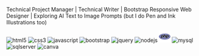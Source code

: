 

<p>
  Technical Project Manager | Technical Writer | Bootstrap Responsive Web Designer | Exploring AI Text to Image Prompts (but I do Pen and Ink Illustrations too)
</p>

<p>
  <img src="https://cdn.jsdelivr.net/gh/devicons/devicon@latest/icons/html5/html5-plain.svg" alt="html5" width="30" height="30" />
  <img src="https://cdn.jsdelivr.net/gh/devicons/devicon@latest/icons/css3/css3-plain.svg" alt="css3" width="30" height="30" />
  <img src="https://cdn.jsdelivr.net/gh/devicons/devicon@latest/icons/javascript/javascript-plain.svg" alt="javascript" width="30" height="30" />
  <img src="https://cdn.jsdelivr.net/gh/devicons/devicon@latest/icons/bootstrap/bootstrap-original.svg" alt="bootstrap" width="30" height="30" />
  <img src="https://cdn.jsdelivr.net/gh/devicons/devicon@latest/icons/jquery/jquery-plain.svg" alt="jquery" width="30" height="30" />
  <img src="https://cdn.jsdelivr.net/gh/devicons/devicon@latest/icons/nodejs/nodejs-plain.svg" alt="nodejs" width="30" height="30" />
  <img src="https://raw.githubusercontent.com/devicons/devicon/master/icons/php/php-original.svg" alt="php" width="30" height="30"/>
  <img src="https://cdn.jsdelivr.net/gh/devicons/devicon@latest/icons/mysql/mysql-original.svg" alt="mysql" width="30" height="30" />
  <img src="https://cdn.jsdelivr.net/gh/devicons/devicon@latest/icons/microsoftsqlserver/microsoftsqlserver-plain.svg" alt="sqlserver" width="30" height="30" />
  <img src="https://cdn.jsdelivr.net/gh/devicons/devicon@latest/icons/canva/canva-original.svg" alt="canva" width="30" height="30" />
</p>

<!---
thenocturnaldevgypsy/thenocturnaldevgypsy is a ✨ special ✨ repository because its `README.md` (this file) appears on your GitHub profile.
You can click the Preview link to take a look at your changes.
--->
